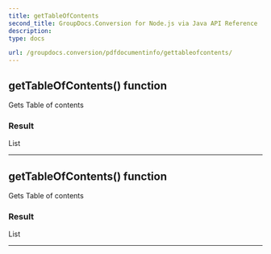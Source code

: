 ```yaml
---
title: getTableOfContents
second_title: GroupDocs.Conversion for Node.js via Java API Reference
description: 
type: docs

url: /groupdocs.conversion/pdfdocumentinfo/gettableofcontents/
---
```


## getTableOfContents()  function
Gets Table of contents

### Result
List


---


## getTableOfContents()  function
Gets Table of contents

### Result
List


---


